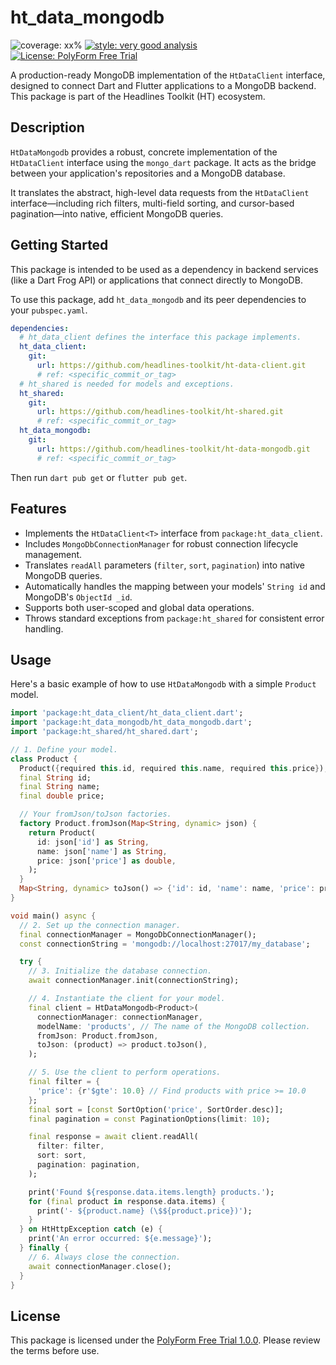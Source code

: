 # ht_data_mongodb

![coverage: xx%](https://img.shields.io/badge/coverage-94-green)
[![style: very good analysis](https://img.shields.io/badge/style-very_good_analysis-B22C89.svg)](https://pub.dev/packages/very_good_analysis)
[![License: PolyForm Free Trial](https://img.shields.io/badge/License-PolyForm%20Free%20Trial-blue)](https://polyformproject.org/licenses/free-trial/1.0.0)

A production-ready MongoDB implementation of the `HtDataClient` interface, designed to connect Dart and Flutter applications to a MongoDB backend. This package is part of the Headlines Toolkit (HT) ecosystem.

## Description

`HtDataMongodb` provides a robust, concrete implementation of the `HtDataClient` interface using the `mongo_dart` package. It acts as the bridge between your application's repositories and a MongoDB database.

It translates the abstract, high-level data requests from the `HtDataClient` interface—including rich filters, multi-field sorting, and cursor-based pagination—into native, efficient MongoDB queries.

## Getting Started

This package is intended to be used as a dependency in backend services (like a Dart Frog API) or applications that connect directly to MongoDB.

To use this package, add `ht_data_mongodb` and its peer dependencies to your `pubspec.yaml`.

```yaml
dependencies:
  # ht_data_client defines the interface this package implements.
  ht_data_client:
    git:
      url: https://github.com/headlines-toolkit/ht-data-client.git
      # ref: <specific_commit_or_tag>
  # ht_shared is needed for models and exceptions.
  ht_shared:
    git:
      url: https://github.com/headlines-toolkit/ht-shared.git
      # ref: <specific_commit_or_tag>
  ht_data_mongodb:
    git:
      url: https://github.com/headlines-toolkit/ht-data-mongodb.git
      # ref: <specific_commit_or_tag>
```

Then run `dart pub get` or `flutter pub get`.

## Features

- Implements the `HtDataClient<T>` interface from `package:ht_data_client`.
- Includes `MongoDbConnectionManager` for robust connection lifecycle management.
- Translates `readAll` parameters (`filter`, `sort`, `pagination`) into native MongoDB queries.
- Automatically handles the mapping between your models' `String id` and MongoDB's `ObjectId _id`.
- Supports both user-scoped and global data operations.
- Throws standard exceptions from `package:ht_shared` for consistent error handling.

## Usage

Here's a basic example of how to use `HtDataMongodb` with a simple `Product` model.

```dart
import 'package:ht_data_client/ht_data_client.dart';
import 'package:ht_data_mongodb/ht_data_mongodb.dart';
import 'package:ht_shared/ht_shared.dart';

// 1. Define your model.
class Product {
  Product({required this.id, required this.name, required this.price});
  final String id;
  final String name;
  final double price;

  // Your fromJson/toJson factories.
  factory Product.fromJson(Map<String, dynamic> json) {
    return Product(
      id: json['id'] as String,
      name: json['name'] as String,
      price: json['price'] as double,
    );
  }
  Map<String, dynamic> toJson() => {'id': id, 'name': name, 'price': price};
}

void main() async {
  // 2. Set up the connection manager.
  final connectionManager = MongoDbConnectionManager();
  const connectionString = 'mongodb://localhost:27017/my_database';

  try {
    // 3. Initialize the database connection.
    await connectionManager.init(connectionString);

    // 4. Instantiate the client for your model.
    final client = HtDataMongodb<Product>(
      connectionManager: connectionManager,
      modelName: 'products', // The name of the MongoDB collection.
      fromJson: Product.fromJson,
      toJson: (product) => product.toJson(),
    );

    // 5. Use the client to perform operations.
    final filter = {
      'price': {r'$gte': 10.0} // Find products with price >= 10.0
    };
    final sort = [const SortOption('price', SortOrder.desc)];
    final pagination = const PaginationOptions(limit: 10);

    final response = await client.readAll(
      filter: filter,
      sort: sort,
      pagination: pagination,
    );

    print('Found ${response.data.items.length} products.');
    for (final product in response.data.items) {
      print('- ${product.name} (\$${product.price})');
    }
  } on HtHttpException catch (e) {
    print('An error occurred: ${e.message}');
  } finally {
    // 6. Always close the connection.
    await connectionManager.close();
  }
}
```

## License

This package is licensed under the [PolyForm Free Trial 1.0.0](/LICENSE). Please review the terms before use.